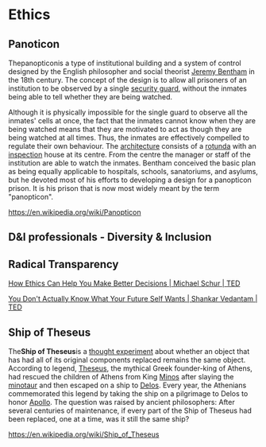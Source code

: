 # Ethics

## Panoticon

Thepanopticonis a type of institutional building and a system of control designed by the English philosopher and social theorist [Jeremy Bentham](https://en.wikipedia.org/wiki/Jeremy_Bentham) in the 18th century. The concept of the design is to allow all prisoners of an institution to be observed by a single [security guard](https://en.wikipedia.org/wiki/Security_guard), without the inmates being able to tell whether they are being watched.

Although it is physically impossible for the single guard to observe all the inmates' cells at once, the fact that the inmates cannot know when they are being watched means that they are motivated to act as though they are being watched at all times. Thus, the inmates are effectively compelled to regulate their own behaviour. The [architecture](https://en.wikipedia.org/wiki/Architecture) consists of a [rotunda](https://en.wikipedia.org/wiki/Rotunda_(architecture)) with an [inspection](https://en.wikipedia.org/wiki/Inspection) house at its centre. From the centre the manager or staff of the institution are able to watch the inmates. Bentham conceived the basic plan as being equally applicable to hospitals, schools, sanatoriums, and asylums, but he devoted most of his efforts to developing a design for a panopticon prison. It is his prison that is now most widely meant by the term "panopticon".

<https://en.wikipedia.org/wiki/Panopticon>

## D&I professionals - Diversity & Inclusion

## Radical Transparency

[How Ethics Can Help You Make Better Decisions | Michael Schur | TED](https://www.youtube.com/watch?v=BAswj8evFZk)

[You Don't Actually Know What Your Future Self Wants | Shankar Vedantam | TED](https://www.youtube.com/watch?v=dtfaccGmCCs)

## Ship of Theseus

The**Ship of Theseus**is a [thought experiment](https://en.wikipedia.org/wiki/Thought_experiment) about whether an object that has had all of its original components replaced remains the same object. According to legend, [Theseus](https://en.wikipedia.org/wiki/Theseus), the mythical Greek founder-king of Athens, had rescued the children of Athens from King [Minos](https://en.wikipedia.org/wiki/Minos) after slaying the [minotaur](https://en.wikipedia.org/wiki/Minotaur) and then escaped on a ship to [Delos](https://en.wikipedia.org/wiki/Delos). Every year, the Athenians commemorated this legend by taking the ship on a pilgrimage to Delos to honor [Apollo](https://en.wikipedia.org/wiki/Apollo). The question was raised by ancient philosophers: After several centuries of maintenance, if every part of the Ship of Theseus had been replaced, one at a time, was it still the same ship?

<https://en.wikipedia.org/wiki/Ship_of_Theseus>
